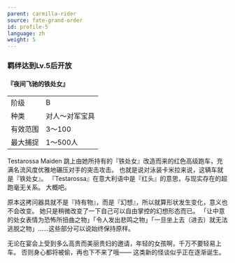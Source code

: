 ```yaml
---
parent: carmilla-rider
source: fate-grand-order
id: profile-5
language: zh
weight: 5
---
```


### 羁绊达到Lv.5后开放

#### 『夜间飞驰的铁处女』

<table>
  <tr><td>阶级</td><td>B</td></tr>
  <tr><td>种类</td><td>对人～对军宝具</td></tr>
  <tr><td>有效范围</td><td>3～100</td></tr>
  <tr><td>最大捕捉</td><td>1～500人</td></tr>
</table>

Testarossa Maiden
跳上由她所持有的『铁处女』改造而来的红色高级跑车，充满名流风度优雅地碾压对手的突击攻击。
也就是说对泳装卡米拉来说，这辆车就是『铁处女』。
『Testarossa』在意大利语中是『红头』的意思，与现实存在的超跑毫无关系。
大概吧。

原本这拷问器具就不是『持有物』，而是『幻想』，所以就算形状发生变化，意义也不会改变。
她只是稍微改变了一下自己可以自由掌控的幻想形态而已。
「让中意的处女表情为恐怖所扭曲之物」「令人发出悲鸣之物」「一旦坐上去（进去）就无法逃脱之物」……这些部分可以说始终保持原样。

无论在宴会上受到多么高贵而美丽贵妇的邀请，年轻的女孩啊，千万不要轻易上车。
否则身心都将被偷，再也下不来了哦——
这类新的怪谈似乎正在逐渐诞生。
